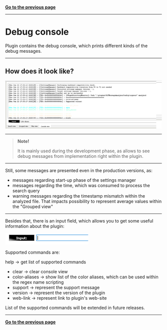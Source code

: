 [**Go to the previous page**](../../README.md)

----

# Debug console

Plugin contains the debug console, which prints different kinds of the debug messages.

----

## How does it look like?

![Screenshot of the "Debug console" appearance](./debug_console_appearance.png)

----

> **Note!**
>
> It is mainly used during the development phase, as allows to see debug messages from implementation right within the plugin.

----

Still, some messages are presented even in the production versions, as:
- messages regarding start-up phase of the settings manager
- messages regarding the time, which was consumed to process the search query
- warning messages regarding the timestamp mismatch within the analyzed file. That impacts possibility to represent average values within the "Grouped view"

----

Besides that, there is an input field, which allows you to get some useful information about the plugin:

![Screenshot of the "Debug console" input field](./debug_console_input.png)

Supported commands are:

help -> get list of supported commands
- clear -> clear console view
- color-aliases -> show list of the color aliases, which can be used within the regex name scripting
- support -> represent the support message
- version -> represent the version of the plugin
- web-link -> represent link to plugin's web-site

List of the supported commands will be extended in future releases.

----

[**Go to the previous page**](../../README.md)